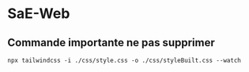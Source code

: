 # SaE-Web

## Commande importante ne pas supprimer
```
npx tailwindcss -i ./css/style.css -o ./css/styleBuilt.css --watch
```